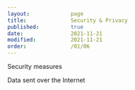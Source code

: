 ```yaml
---
layout:             page
title:              Security & Privacy
published:          true
date:               2021-11-21
modified:           2021-11-21
order:              /01/06
---
```

<todo assign="daniele">Security measures</todo>

<todo assign="daniele">Data sent over the Internet</todo>